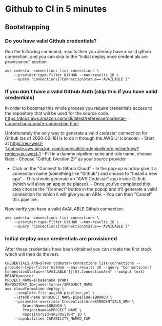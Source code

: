 # Github to CI in 5 minutes

## Bootstrapping

### Do you have valid Github credentials?
Run the following command, results then you already have a valid github connection, and you can skip to the "Initial deploy once credentials are provisioned" section.

    aws codestar-connections list-connections \
        --provider-type-filter GitHub --max-results 10 \
        --query "Connections[?ConnectionStatus=='AVAILABLE']"

### If you don't have a valid Github Auth (skip this if you have valid credentials)

In order to boostrap this whole process you require credentials access to the repository that will be used for the source code. https://docs.aws.amazon.com/cli/latest/reference/codestar-connections/create-connection.html

Unfortunately the only way to generate a valid codestar connection for Github (as of 2020-02-18) is to do it through the AWS UI (console). - Start at https://eu-west-1.console.aws.amazon.com/codesuite/codepipeline/pipeline/new?region=eu-west-1 - Fill in a dummy pipeline name and role name, choose Next - Choose "GitHub (Version 2)" as your source provider
- Click on the "Connect to Github Cloud" - In the pop-up window give it a connection name (something like "Github") and choose to "Install a new app" - This should generate an "AWS Codestar" app inside Github (which will allow an app to be placed). - Once you've completed this step choose the "Connect" button in the popup and it'll generate a valid connection for which it will give you an ARN. - You can then "Cancel" this pipeline.

Now verify you have a valid AVAILABLE Github connection:

    aws codestar-connections list-connections \
        --provider-type-filter GitHub --max-results 10 \
        --query "Connections[?ConnectionStatus=='AVAILABLE']"

### Initial deploy once credentials are provisioned

After these credentials have been obtained you can create the first stack which will then do the rest.

    CREDENTIALS_ARN=$(aws codestar-connections list-connections --provider-type-filter GitHub --max-results 10 --query "Connections[?ConnectionStatus=='AVAILABLE']|[0].ConnectionArn" --output text)
    BRANCH=master
    PROJECT_NAME=$(basename $PWD)
    REPOSITORY_ID=james-turner/$PROJECT_NAME
    aws cloudformation deploy \
        --template-file aws/00-pipeline.yml \
        --stack-name $PROJECT_NAME-pipeline-$BRANCH \
        --parameter-overrides CredentialsArn=$CREDENTIALS_ARN \
            BranchName=$BRANCH \
            ProjectName=$PROJECT_NAME \
            RepositoryId=$REPOSITORY_ID \
        --capabilities CAPABILITY_NAMED_IAM
